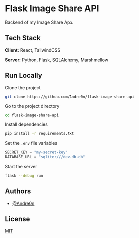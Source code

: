 # Flask Image Share API

Backend of my Image Share App.

## Tech Stack

**Client:** React, TailwindCSS

**Server:** Python, Flask, SQLAlchemy, Marshmellow

## Run Locally

Clone the project

```bash
git clone https://github.com/Andre0n/flask-image-share-api
```

Go to the project directory

```bash
cd flask-image-share-api
```

Install dependencies

```bash
pip install -r requirements.txt
```

Set the `.env` file variables

```javascript
SECRET_KEY = "my-secret-key"
DATABASE_URL = "sqlite:///dev-db.db"
```

Start the server

```bash
flask --debug run
```

## Authors

- [@Andre0n](https://www.github.com/Andre0n)

## License

[MIT](https://choosealicense.com/licenses/mit/)
